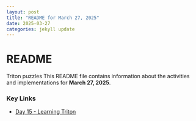 ```yaml
---
layout: post
title: "README for March 27, 2025"
date: 2025-03-27
categories: jekyll update
---
```


# README
Triton puzzles
This README file contains information about the activities and implementations for **March 27, 2025**.

### Key Links
- [Day 15 - Learning Triton](./2025-03-26-triton-day15.md) 